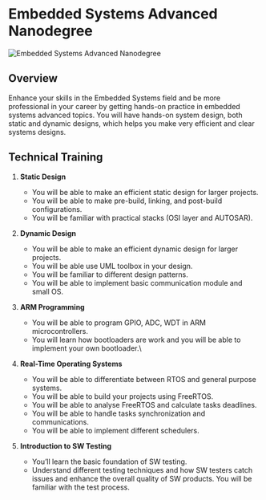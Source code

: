 # Embedded Systems Advanced Nanodegree

![Embedded Systems Advanced Nanodegree](https://github.com/AbdelrhmanWalaa/Udacity-Embedded_Systems/assets/44446382/b5bb5ddd-124a-49d0-8372-803ed4776087)

## Overview

Enhance your skills in the Embedded Systems field and be more professional in your career by getting hands-on practice in embedded systems advanced topics. You will have hands-on system design, both static and dynamic designs, which helps you make very efficient and clear systems designs.

## Technical Training

1. **Static Design**

    - You will be able to make an efficient static design for larger projects.
    - You will be able to make pre-build, linking, and post-build configurations.
    - You will be familiar with practical stacks (OSI layer and AUTOSAR).

2. **Dynamic Design**

    - You will be able to make an efficient dynamic design for larger projects.
    - You will be able use UML toolbox in your design.
    - You will be familiar to different design patterns.
    - You will be able to implement basic communication module and small OS.

3. **ARM Programming**

    - You will be able to program GPIO, ADC, WDT in ARM microcontrollers.
    - You will learn how bootloaders are work and you will be able to implement your own bootloader.\

4. **Real-Time Operating Systems**

    - You will be able to differentiate between RTOS and general purpose systems.
    - You will be able to build your projects using FreeRTOS.
    - You will be able to analyse FreeRTOS and calculate tasks deadlines.
    - You will be able to handle tasks synchronization and communications.
    - You will be able to implement different schedulers.

5. **Introduction to SW Testing**

    - You’ll learn the basic foundation of SW testing.
    - Understand different testing techniques and how SW testers catch issues and enhance the overall quality of SW products.
      You will be familiar with the test process.
